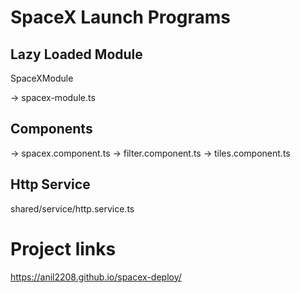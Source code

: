 # SpaceX Launch Programs

## Lazy Loaded Module 
 SpaceXModule

 -> spacex-module.ts

## Components 
  -> spacex.component.ts 
       -> filter.component.ts
       -> tiles.component.ts

## Http Service
  shared/service/http.service.ts

# Project links
 https://anil2208.github.io/spacex-deploy/


